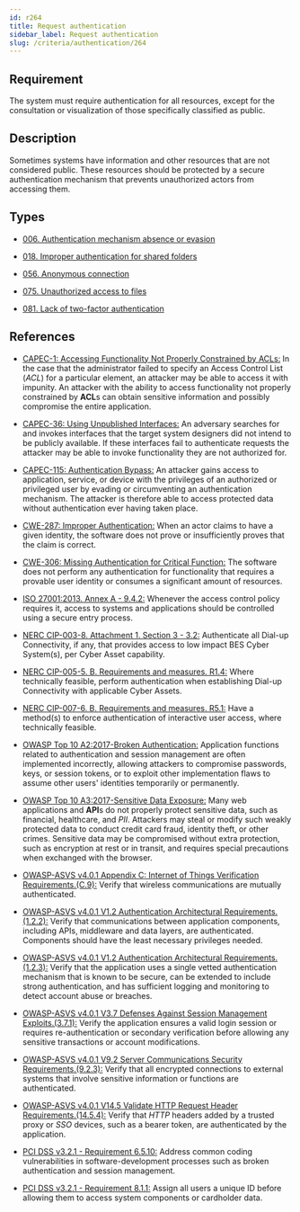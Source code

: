 ```yaml
---
id: r264
title: Request authentication
sidebar_label: Request authentication
slug: /criteria/authentication/264
---
```


## Requirement

The system must require authentication for all resources,
except for the consultation or visualization
of those specifically classified as public.

## Description

Sometimes systems have information and other resources that are not considered
public.
These resources should be protected by a secure authentication mechanism that
prevents unauthorized actors from accessing them.

## Types

- [006. Authentication mechanism absence or evasion](/types/006)

- [018. Improper authentication for shared folders](/types/018)

- [056. Anonymous connection](/types/056)

- [075. Unauthorized access to files](/types/075)

- [081. Lack of two-factor authentication](/types/081)

## References

- [CAPEC-1: Accessing Functionality Not Properly Constrained by ACLs:](http://capec.mitre.org/data/definitions/1.html)
In the case that the administrator failed to specify an Access Control List
(*ACL*) for a particular element,
an attacker may be able to access it with impunity.
An attacker with the ability to access functionality not properly constrained
by **ACL**s can obtain sensitive information and possibly compromise the entire
application.

- [CAPEC-36: Using Unpublished Interfaces:](http://capec.mitre.org/data/definitions/36.html)
An adversary searches for and invokes interfaces that the target system
designers did not intend to be publicly available.
If these interfaces fail to authenticate requests the attacker may be able to
invoke functionality they are not authorized for.

- [CAPEC-115: Authentication Bypass:](http://capec.mitre.org/data/definitions/115.html)
An attacker gains access to application, service, or device with the privileges
of an authorized or privileged user by evading or circumventing an
authentication mechanism.
The attacker is therefore able to access protected data without authentication
ever having taken place.

- [CWE-287: Improper Authentication:](https://cwe.mitre.org/data/definitions/287.html)
When an actor claims to have a given identity,
the software does not prove or insufficiently proves that the claim is correct.

- [CWE-306: Missing Authentication for Critical Function:](https://cwe.mitre.org/data/definitions/306.html)
The software does not perform any authentication for functionality that
requires a provable user identity or consumes a significant amount of
resources.

- [ISO 27001:2013. Annex A - 9.4.2:](https://www.iso.org/obp/ui/#iso:std:54534:en)
Whenever the access control policy requires it,
access to systems and applications should be controlled using a secure entry
process.

- [NERC CIP-003-8. Attachment 1. Section 3 - 3.2:](https://www.nerc.com/pa/Stand/Reliability%20Standards/CIP-003-8.pdf)
Authenticate all Dial-up Connectivity, if any, that provides access to low
impact BES Cyber System(s),
per Cyber Asset capability.

- [NERC CIP-005-5. B. Requirements and measures. R1.4:](https://www.nerc.com/pa/Stand/Reliability%20Standards/CIP-005-5.pdf)
Where technically feasible, perform authentication when establishing Dial-up
Connectivity with applicable Cyber Assets.

- [NERC CIP-007-6. B. Requirements and measures. R5.1:](https://www.nerc.com/pa/Stand/Reliability%20Standards/CIP-007-6.pdf)
Have a method(s) to enforce authentication of interactive user access,
where technically feasible.

- [OWASP Top 10 A2:2017-Broken Authentication:](https://owasp.org/www-project-top-ten/OWASP_Top_Ten_2017/Top_10-2017_A2-Broken_Authentication)
Application functions related to authentication and session management are
often implemented incorrectly,
allowing attackers to compromise passwords, keys, or session tokens,
or to exploit other implementation flaws to assume other users' identities
temporarily or permanently.

- [OWASP Top 10 A3:2017-Sensitive Data Exposure:](https://owasp.org/www-project-top-ten/OWASP_Top_Ten_2017/Top_10-2017_A3-Sensitive_Data_Exposure)
Many web applications and **API**s do not properly protect sensitive data,
such as financial, healthcare, and *PII*.
Attackers may steal or modify such weakly protected data to conduct credit card
fraud, identity theft, or other crimes.
Sensitive data may be compromised without extra protection,
such as encryption at rest or in transit, and requires special precautions when
exchanged with the browser.

- [OWASP-ASVS v4.0.1 Appendix C: Internet of Things Verification Requirements.(C.9):](https://owasp.org/www-project-application-security-verification-standard/)
Verify that wireless communications are mutually authenticated.

- [OWASP-ASVS v4.0.1 V1.2 Authentication Architectural Requirements.(1.2.2):](https://owasp.org/www-project-application-security-verification-standard/)
Verify that communications between application components,
including APIs, middleware and data layers, are authenticated.
Components should have the least necessary privileges needed.

- [OWASP-ASVS v4.0.1 V1.2 Authentication Architectural Requirements.(1.2.3):](https://owasp.org/www-project-application-security-verification-standard/)
Verify that the application uses a single vetted authentication mechanism that
is known to be secure,
can be extended to include strong authentication,
and has sufficient logging and monitoring to detect account abuse or breaches.

- [OWASP-ASVS v4.0.1 V3.7 Defenses Against Session Management Exploits.(3.7.1):](https://owasp.org/www-project-application-security-verification-standard/)
Verify the application ensures a valid login session or requires
re-authentication or secondary verification before allowing any sensitive
transactions or account modifications.

- [OWASP-ASVS v4.0.1 V9.2 Server Communications Security Requirements.(9.2.3):](https://owasp.org/www-project-application-security-verification-standard/)
Verify that all encrypted connections to external systems that involve
sensitive information or functions are authenticated.

- [OWASP-ASVS v4.0.1 V14.5 Validate HTTP Request Header Requirements.(14.5.4):](https://owasp.org/www-project-application-security-verification-standard/)
Verify that *HTTP* headers added by a trusted proxy or *SSO* devices,
such as a bearer token, are authenticated by the application.

- [PCI DSS v3.2.1 - Requirement 6.5.10:](https://www.pcisecuritystandards.org/documents/PCI_DSS_v3-2-1.pdf)
Address common coding vulnerabilities in software-development processes such as
broken authentication and session management.

- [PCI DSS v3.2.1 - Requirement 8.1.1:](https://www.pcisecuritystandards.org/documents/PCI_DSS_v3-2-1.pdf)
Assign all users a unique ID before allowing them to access system components
or cardholder data.
